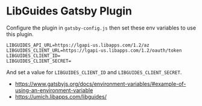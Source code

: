 # LibGuides Gatsby Plugin

Configure the plugin in `gatsby-config.js` then set these env variables to use this plugin.

```
LIBGUIDES_API_URL=https://lgapi-us.libapps.com/1.2/az
LIBGUIDES_CLIENT_URL=https://lgapi-us.libapps.com/1.2/oauth/token
LIBGUIDES_CLIENT_ID=
LIBGUIDES_CLIENT_SECRET=
```

And set a value for `LIBGUIDES_CLIENT_ID` and `LIBGUIDES_CLIENT_SECRET`.

- https://www.gatsbyjs.org/docs/environment-variables/#example-of-using-an-environment-variable
- https://umich.libapps.com/libguides/

